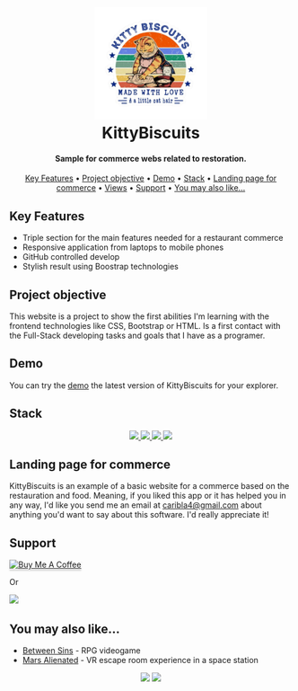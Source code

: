 <h1 align="center">
  <br>
  <a href="http://www.amitmerchant.com/electron-markdownify"><img src="/img/icon.png" alt="Markdownify" width="200"></a>
  <br>
  KittyBiscuits
  <br>
</h1>

<h4 align="center">Sample for commerce webs related to restoration.</h4>

<p align="center">
  <a href="#key-features">Key Features</a> •
  <a href="#project-objective">Project objective</a> •
  <a href="#demo">Demo</a> •
  <a href="#stack">Stack</a> •
  <a href="#landing-page-for-commerce">Landing page for commerce</a> •
  <a href="#views">Views</a> •
  <a href="#support">Support</a> •
  <a href="#you-may-also-like">You may also like...</a>
</p>

## Key Features

* Triple section for the main features needed for a restaurant commerce
* Responsive application from laptops to mobile phones
* GitHub controlled develop
* Stylish result using Boostrap technologies

## Project objective

This website is a project to show the first abilities I'm learning with the frontend technologies like CSS, Bootstrap or HTML. Is a first contact with the Full-Stack developing tasks and goals that I have as a programer.

## Demo

You can try the [demo](https://cariblagit.github.io/KittyBiscuits/) the latest version of KittyBiscuits for your explorer.

## Stack
<div align="center">
<a href="https://lenguajehtml.com/html/">
    <img src= "https://img.shields.io/badge/HTML5-E34F26?style=for-the-badge&logo=html5&logoColor=white"/>
</a>
<a href="https://developer.mozilla.org/en-US/docs/Web/CSS/Reference">
    <img src= "https://img.shields.io/badge/CSS3-1572B6?style=for-the-badge&logo=css3&logoColor=white"/>
</a>
<a href="https://getbootstrap.com/">
    <img src= "https://img.shields.io/badge/Bootstrap-563D7C?style=for-the-badge&logo=bootstrap&logoColor=white"/>
</a>
<a href="https://developer.mozilla.org/es/docs/Web/JavaScript">
    <img src= "https://img.shields.io/badge/javascipt-EFD81D?style=for-the-badge&logo=javascript&logoColor=black"/>
</a>
 </div>

## Landing page for commerce

KittyBiscuits is an example of a basic website for a commerce based on the restauration and food. Meaning, if you liked this app or it has helped you in any way, I'd like you send me an email at <caribla4@gmail.com> about anything you'd want to say about this software. I'd really appreciate it!

## Support

<a href="https://www.buymeacoffee.com/5Zn8Xh3l9" target="_blank"><img src="https://www.buymeacoffee.com/assets/img/custom_images/purple_img.png" alt="Buy Me A Coffee" style="height: 41px !important;width: 174px !important;box-shadow: 0px 3px 2px 0px rgba(190, 190, 190, 0.5) !important;-webkit-box-shadow: 0px 3px 2px 0px rgba(190, 190, 190, 0.5) !important;" ></a>

<p>Or</p> 

<a href="https://www.youtube.com/watch?v=dQw4w9WgXcQ&ab_channel=RickAstley">
	<img src="https://c5.patreon.com/external/logo/become_a_patron_button@2x.png" width="160">
</a>

## You may also like...

- [Between Sins](https://gitlab.com/daghdha1/betweensins) - RPG videogame 
- [Mars Alienated](https://gitlab.com/AdrianGarciaAndreu/mars-alienated-rv-htc) - VR escape room experience in a space station

<div align="center">
<a href="https://www.linkedin.com/in/carlos-ibañez-lamas-74487b228/" target="_blank"><img src="https://img.shields.io/badge/-LinkedIn-%230077B5?style=for-the-badge&logo=linkedin&logoColor=white" target="_blank"></a>
<a href="https://gitlab.com/CariblaGTI" target="_blank"><img src="https://img.shields.io/badge/GitLab-330F63?style=for-the-badge&logo=gitlab&logoColor=white" target="_blank"></a>
</div>